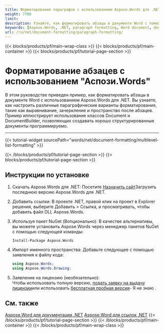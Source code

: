 ```yaml
---
title: Форматирование параграфов с использованием Aspose.Words для .NET
weight: 7700
limit: 
description: Узнайте, как форматировать абзацы в документе Word с помощью Aspose.Words для .NET, включая выравнивание, вводы и расстояние.
keywords: [Aspose.Words, .NET, paragraph formatting, Word document, document builder, alignment, indentation, Word API]
url: /ru/net/document-formatting/paragraph-formatting/
---
```

{{< blocks/products/pf/main-wrap-class >}}
{{< blocks/products/pf/main-container >}}
{{< blocks/products/pf/tutorial-page-section >}}

# Форматирование абзацев с использованием "Аспози.Words"
В этом руководстве приведен пример, как форматировать абзацы в документе Word с использованием Aspose.Words для .NET. Вы узнаете, как настроить различные параграфические варианты форматирования, такие как выравнивание, зачеркление и пространство после абзацев. Пример иллюстрирует использование классов Document и DocumentBuilder, позволяющих создавать хорошо структурированные документы программируемо.

---
{{< tutorial-widget sourcePath="words/net/document-formatting/multilevel-list-formatting" >}}

{{< /blocks/products/pf/tutorial-page-section >}}
{{< blocks/products/pf/tutorial-page-section >}}
## Инструкции по установке
1. Скачать Aspose.Words для .NET: Посетите [Назначить сайт](https://www.aspose.com/downloads/words/net)Загрузить последнюю версию Aspose.Words для .NET.

2. Добавить ссылки: В проекте .NET, правой клик на проект в Explorer решения, выберите Добавить > Ссылка, и просматривать, чтобы добавить файл DLL Aspose.Words.

3. Используя пакет NuGet (Вопционально): В качестве альтернативы, вы можете установить Aspose.Words через менеджер пакетов NuGet с помощью следующей команды:
   ```
   Install-Package Aspose.Words
   ```

4. Импорт именного пространства: Добавьте следующее с помощью заявления к файлу кода:
   ```csharp
   using Aspose.Words;
   using Aspose.Words.Drawing;
   ```

5. Заявление на лицензию (необязательно):  
   Чтобы использовать полную версию, [подать заявку на выдачу лицензии](https://purchase.aspose.com/temporary-license/)или использовать [бесплатная пробная версия](https://releases.aspose.com/words/net/)\- Я не знаю .  


## См. также
[Aspose.Word для документации .NET](https://docs.aspose.com/words/net/)
[Aspose.Word для ссылок .NET](https://reference.aspose.com/words/net/)
{{< /blocks/products/pf/tutorial-page-section >}}
{{< /blocks/products/pf/main-container >}}
{{< /blocks/products/pf/main-wrap-class >}}
